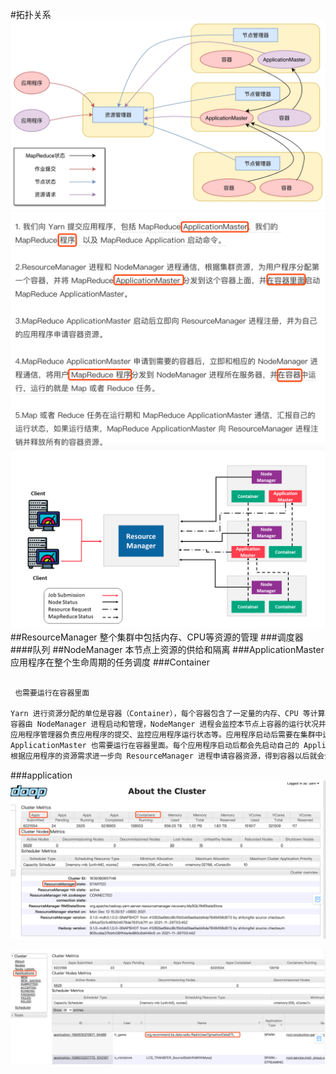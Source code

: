 #拓扑关系
![](.z_00_yarn资源管理_images/56451caa.png)
![](.z_00_yarn资源管理_images/3ef9740a.png)
[](https://time.geekbang.org/column/article/68732)
![](.z_00_yarn资源管理_images/f56303c3.png)
##ResourceManager
整个集群中包括内存、CPU等资源的管理
###调度器
####队列
##NodeManager
本节点上资源的供给和隔离
###ApplicationMaster
应用程序在整个生命周期的任务调度
###Container
```asp

 也需要运行在容器里面

Yarn 进行资源分配的单位是容器（Container），每个容器包含了一定量的内存、CPU 等计算资源，默认配置下，每个容器包含一个 CPU 核心。
容器由 NodeManager 进程启动和管理，NodeManger 进程会监控本节点上容器的运行状况并向 ResourceManger 进程汇报。
应用程序管理器负责应用程序的提交、监控应用程序运行状态等。应用程序启动后需要在集群中运行一个 ApplicationMaster，
ApplicationMaster 也需要运行在容器里面。每个应用程序启动后都会先启动自己的 ApplicationMaster，由 ApplicationMaster 
根据应用程序的资源需求进一步向 ResourceManager 进程申请容器资源，得到容器以后就会分发自己的应用程序代码到容器上启动，进而开始分布式计算
```
###application
![](.z_00_yarn资源管理_images/f0f9297b.png)

![](.z_00_yarn资源管理_images/90c182d1.png)


